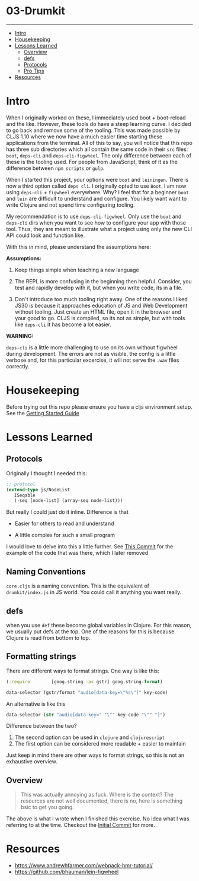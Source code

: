 # 03-Drumkit

---

- [Intro](#intro)
- [Housekeeping](#housekeepings)
- [Lessons Learned](#lessons-learned)
  - [Overview](#Overview)
  - [defs](#defs)
  - [Protocols](#protocols)
  - [Pro Tips](#pro-tips)
- [Resources](#resources)

# Intro

When I originally worked on these, I immediately used boot + boot-reload and the like. However, these tools do have a steep learning curve. I decided to go back and remove some of the tooling. This was made possible by CLJS 1.10 where we now have a much easier time starting these applications from the terminal. All of this to say, you will notice that this repo has three sub directories which all contain the same code in their `src` files: `boot`, `deps-cli` and `deps-cli-figwheel`. The only difference between each of these is the tooling used. For people from JavaScript, think of it as the difference between `npm scripts` or `gulp`.

When I started this project, your options were `boot` and `leiningen`. There is now a third option called `deps cli`. I originally opted to use `Boot`. I am now using `deps-cli` + `figwheel` everywhere. Why? I feel that for a beginner `boot` and `lein` are difficult to understand and configure. You likely want want to write Clojure and not spend time configuring tooling.

My recommendation is to use `deps-cli-figwheel`. Only use the `boot` and `deps-cli` dirs when you want to see how to configure your app with those tool. Thus, they are meant to illustrate what a project using only the new CLI API could look and function like.

With this in mind, please understand the assumptions here:

**Assumptions:**

1.  Keep things simple when teaching a new language

2.  The REPL is more confusing in the beginning then helpful. Consider, you test and rapidly develop with it, but when you write code, its in a file.

3.  Don't introduce too much tooling right away. One of the reasons I liked JS30 is because it approaches education of JS and Web Development without tooling. Just create an HTML file, open it in the browser and your good to go. CLJS is compiled, so its not as simple, but with tools like `deps-cli` it has become a lot easier.

**WARNING:**

`deps-cli` is a little more challenging to use on its own without figwheel during development. The errors are not as visible, the config is a little verbose and, for this particular excercise, it will not serve the `.wav` files correctly.

# Housekeeping

Before trying out this repo please ensure you have a cljs environment setup. See the [Getting Started Guide](https://github.com/tkjone/clojurescript-30#getting-started)

# Lessons Learned

## Protocols

Originally I thought I needed this:

```clojure
;; protocol
(extend-type js/NodeList
   ISeqable
   (-seq [node-list] (array-seq node-list)))
```

But really I could just do it inline. Difference is that

- Easier for others to read and understand

- A little complex for such a small program

I would love to delve into this a little further. See [This Commit](https://github.com/tkjone/clojurescript-30/commit/148a5744caa180c948598cf9234c4928939f7e9e) for the example of the code that was there, which I later removed

## Naming Conventions

`core.cljs` is a naming convention. This is the equivalent of `drumkit/index.js` in JS world. You could call it anything you want really.

## defs

when you use `def` these become global variables in Clojure. For this reason, we usually put defs at the top. One of the reasons for this is because Clojure is read from bottom to top.

## Formatting strings

There are different ways to format strings. One way is like this:

```clojure
(:require        [goog.string :as gstr] goog.string.format)

data-selector (gstr/format "audio[data-key=\"%s\"]" key-code)
```

An alternative is like this

```clojure
data-selector (str "audio[data-key=" "\"" key-code "\"" "]")
```

Difference between the two?

1.  The second option can be used in `clojure` and `clojurescript`
2.  The first option can be considered more readable + easier to maintain

Just keep in mind there are other ways to format strings, so this is not an exhaustive overview.

## Overview

> This was actually annoying as fuck. Where is the context? The resources are not well documented, there is no, here is something bsic to get you going.

The above is what I wrote when I finished this exercise. No idea what I was referring to at the time. Checkout the [Initial Commit](https://github.com/tkjone/clojurescript-30/commit/34b151e6a2d0fc86fe3f6b34ee0fefaee88c5b94) for more.

# Resources

- https://www.andrewhfarmer.com/webpack-hmr-tutorial/
- https://github.com/bhauman/lein-figwheel
